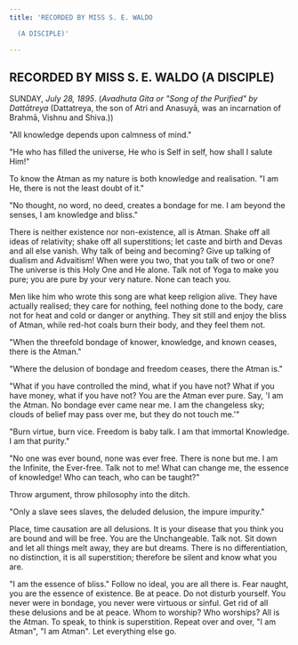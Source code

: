 ```yaml
---
title: 'RECORDED BY MISS S. E. WALDO

  (A DISCIPLE)'

---
```





  

## RECORDED BY MISS S. E. WALDO (A DISCIPLE)

SUNDAY, *July 28, 1895*. (*Avadhuta Gita or "Song of the Purified" by
Dattātreya* (Dattatreya, the son of Atri and Anasuyā, was an incarnation
of Brahmā, Vishnu and Shiva.))

"All knowledge depends upon calmness of mind."

"He who has filled the universe, He who is Self in self, how shall I
salute Him!"

To know the Atman as my nature is both knowledge and realisation. "I am
He, there is not the least doubt of it."

"No thought, no word, no deed, creates a bondage for me. I am beyond the
senses, I am knowledge and bliss."

There is neither existence nor non-existence, all is Atman. Shake off
all ideas of relativity; shake off all superstitions; let caste and
birth and Devas and all else vanish. Why talk of being and becoming?
Give up talking of dualism and Advaitism! When were you two, that you
talk of two or one? The universe is this Holy One and He alone. Talk not
of Yoga to make you pure; you are pure by your very nature. None can
teach you.

Men like him who wrote this song are what keep religion alive. They have
actually realised; they care for nothing, feel nothing done to the body,
care not for heat and cold or danger or anything. They sit still and
enjoy the bliss of Atman, while red-hot coals burn their body, and they
feel them not.

"When the threefold bondage of knower, knowledge, and known ceases,
there is the Atman."

"Where the delusion of bondage and freedom ceases, there the Atman is."

"What if you have controlled the mind, what if you have not? What if you
have money, what if you have not? You are the Atman ever pure. Say, 'I
am the Atman. No bondage ever came near me. I am the changeless sky;
clouds of belief may pass over me, but they do not touch me.'"

"Burn virtue, burn vice. Freedom is baby talk. I am that immortal
Knowledge. I am that purity."

"No one was ever bound, none was ever free. There is none but me. I am
the Infinite, the Ever-free. Talk not to me! What can change me, the
essence of knowledge! Who can teach, who can be taught?"

Throw argument, throw philosophy into the ditch.

"Only a slave sees slaves, the deluded delusion, the impure impurity."

Place, time causation are all delusions. It is your disease that you
think you are bound and will be free. You are the Unchangeable. Talk
not. Sit down and let all things melt away, they are but dreams. There
is no differentiation, no distinction, it is all superstition; therefore
be silent and know what you are.

"I am the essence of bliss." Follow no ideal, you are all there is. Fear
naught, you are the essence of existence. Be at peace. Do not disturb
yourself. You never were in bondage, you never were virtuous or sinful.
Get rid of all these delusions and be at peace. Whom to worship? Who
worships? All is the Atman. To speak, to think is superstition. Repeat
over and over, "I am Atman", "I am Atman". Let everything else go.


